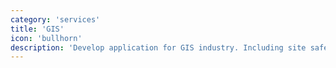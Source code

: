 ```yaml
---
category: 'services'
title: 'GIS'
icon: 'bullhorn'
description: 'Develop application for GIS industry. Including site safety project. Resouce management application and so on.'
---
```

